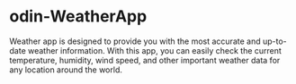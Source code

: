 # odin-WeatherApp
Weather app is designed to provide you with the most accurate and up-to-date weather information. With this app, you can easily check the current temperature, humidity, wind speed, and other important weather data for any location around the world. 
